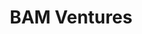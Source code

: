---
layout: firm_page
title: "BAM Ventures"
id: "bam.vc"
permalink: "/bamventuresbam.vc/"
website: "https://www.bam.vc"
offices: "Los Angeles (United States)"
investment_stages: "Pre-Seed, Seed, Series A"
portfolio_companies: "Zola, Honey, Tala, Inspire Energy, Nerd Wallet, Wondery, Pretty Litter, Evertone, FuboTV, Arena Club, Rael, Bonibello, MX Locker, Thrive Market, Llama Naturals, Holix, Shani Darden Skincare, Scopely, dot.la, Lewkin, Modern Animal, Jaanuu, Immortals, doublesoul, Blueland, WTHN, Korbit, Versed, Away, Clique Brands, Cotopaxi, Alchemy43, Mented Cosmetics, Daily Harvest, Gamevice, Giadzy, Arro Finance, Great Jones, Calidad, Sundays for Dogs, Boba Ice Cream, Birdy Grey, Breathwrk, Train Fitness, Hazel, Neuro, Zab's Sauce, Harper Wilde, Merit, Arsenic, TomoCredit, Orange DAO, Encore, HomeLister, The Urban Roosters, Starco Brands, Truehold, Bird&Be, Evite, Level 2, Outdoor Voices, Honor, UCode, Rise, Start Engine, Bin Star, Comparably, FirstLeaf, ClassPass, Flyp, Below 60, TV Time, Custom Ink, Skye, Flow, PathSpot, Aisle, Hireguide, Chaindrop, Sway, Trillion Labs, Aliza Technologies, Insent.ai, Overture, Nectar AI, Silversheet, InSync.ai, MyCarrier, Factored Quality, Skubana, Wildfire Systems, Treet, Unblocked, BeTheBeast, Momentum, Snackpass, Retention Science, Zipdrug, Dropoff, Nowsta, PayEngine"
portfolio_link: "https://www.bam.vc/companies"
investment_markets: "Consumer, B2B/Enterprise"
founded_year: "2014"
description: "BAM Ventures is an early-stage consumer-focused fund based in Los Angeles. They invest in resilient founders with a vision to scale rising technologies and services that connect with consumers and transform commerce. The firm comprises experienced entrepreneurs who offer capital, time, and relationships to their portfolio companies."
linkedin: "https://www.linkedin.com/company/bam-ventures-llc"
twitter: ""
instagram: ""
team_page: "https://www.bam.vc/team-members"
investor_type: "Venture Capital"
crunchbase: "https://www.crunchbase.com/organization/bam-ventures"
pitchbook: "https://pitchbook.com/profiles/investor/65419-66"

# SEO Optimization
meta_title: "BAM Ventures - VC Firm - projectstartups.com"
meta_description: "BAM Ventures, BAM Ventures is an early-stage consumer-focused fund based in Los Angeles. They invest in resilient founders with a vision to scale rising technologie..."
meta_keywords: "BAM Ventures, Consumer, B2B/Enterprise, VC firm, venture capital, startup investor, projectstartups.com"
canonical_url: "https://vc.projectstartups.com/bamventuresbam.vc/"
---